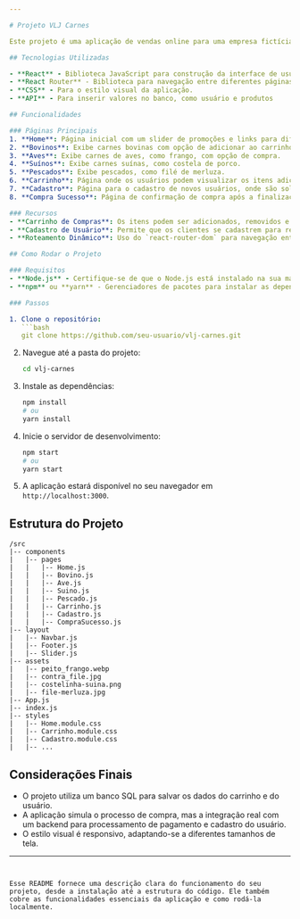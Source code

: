 ```yaml
---

# Projeto VLJ Carnes

Este projeto é uma aplicação de vendas online para uma empresa fictícia chamada **VLJ Carnes**, especializada na comercialização de carnes. O site permite que os clientes naveguem entre diferentes categorias de carnes, adicionem produtos ao carrinho, se cadastrem e realizem compras.

## Tecnologias Utilizadas

- **React** - Biblioteca JavaScript para construção da interface de usuário.
- **React Router** - Biblioteca para navegação entre diferentes páginas da aplicação.
- **CSS** - Para o estilo visual da aplicação.
- **API** - Para inserir valores no banco, como usuário e produtos

## Funcionalidades

### Páginas Principais
1. **Home**: Página inicial com um slider de promoções e links para diferentes tipos de carnes.
2. **Bovinos**: Exibe carnes bovinas com opção de adicionar ao carrinho.
3. **Aves**: Exibe carnes de aves, como frango, com opção de compra.
4. **Suínos**: Exibe carnes suínas, como costela de porco.
5. **Pescados**: Exibe pescados, como filé de merluza.
6. **Carrinho**: Página onde os usuários podem visualizar os itens adicionados ao carrinho, alterar quantidades e remover itens.
7. **Cadastro**: Página para o cadastro de novos usuários, onde são solicitados dados como nome, e-mail, senha e endereço.
8. **Compra Sucesso**: Página de confirmação de compra após a finalização do pedido.

### Recursos
- **Carrinho de Compras**: Os itens podem ser adicionados, removidos e a quantidade pode ser alterada diretamente no carrinho.
- **Cadastro de Usuário**: Permite que os clientes se cadastrem para realizar compras, salvando seus dados no localStorage.
- **Roteamento Dinâmico**: Uso do `react-router-dom` para navegação entre as diferentes páginas da aplicação.

## Como Rodar o Projeto

### Requisitos
- **Node.js** - Certifique-se de que o Node.js está instalado na sua máquina.
- **npm** ou **yarn** - Gerenciadores de pacotes para instalar as dependências do projeto.

### Passos

1. Clone o repositório:
   ```bash
   git clone https://github.com/seu-usuario/vlj-carnes.git
   ```
2. Navegue até a pasta do projeto:
   ```bash
   cd vlj-carnes
   ```
3. Instale as dependências:
   ```bash
   npm install
   # ou
   yarn install
   ```
4. Inicie o servidor de desenvolvimento:
   ```bash
   npm start
   # ou
   yarn start
   ```

5. A aplicação estará disponível no seu navegador em `http://localhost:3000`.

## Estrutura do Projeto

```plaintext
/src
|-- components
|   |-- pages
|   |   |-- Home.js
|   |   |-- Bovino.js
|   |   |-- Ave.js
|   |   |-- Suino.js
|   |   |-- Pescado.js
|   |   |-- Carrinho.js
|   |   |-- Cadastro.js
|   |   |-- CompraSucesso.js
|-- layout
|   |-- Navbar.js
|   |-- Footer.js
|   |-- Slider.js
|-- assets
|   |-- peito_frango.webp
|   |-- contra_file.jpg
|   |-- costelinha-suina.png
|   |-- file-merluza.jpg
|-- App.js
|-- index.js
|-- styles
|   |-- Home.module.css
|   |-- Carrinho.module.css
|   |-- Cadastro.module.css
|   |-- ...
```

## Considerações Finais

- O projeto utiliza um banco SQL para salvar os dados do carrinho e do usuário.
- A aplicação simula o processo de compra, mas a integração real com um backend para processamento de pagamento e cadastro do usuário.
- O estilo visual é responsivo, adaptando-se a diferentes tamanhos de tela.

---
```


Esse README fornece uma descrição clara do funcionamento do seu projeto, desde a instalação até a estrutura do código. Ele também cobre as funcionalidades essenciais da aplicação e como rodá-la localmente.

